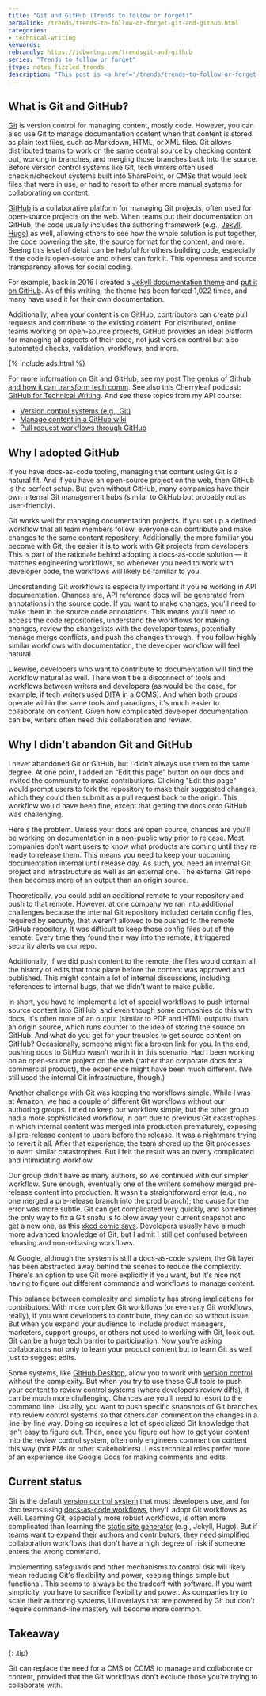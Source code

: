 ```yaml
---
title: "Git and GitHub (Trends to follow or forget)"
permalink: /trends/trends-to-follow-or-forget-git-and-github.html
categories:
- technical-writing
keywords:
rebrandly: https://idbwrtng.com/trendsgit-and-github
series: "Trends to follow or forget"
jtype: notes_fizzled_trends
description: "This post is <a href='/trends/trends-to-follow-or-forget-intro.html'>part of a series</a> that explores tech comm trends that I've either followed or forgotten, and why. The overall goal is to better understand the reasons that drive trend adoption or abandonment in my personal career. This post focuses on Git and GitHub."
---
```


## What is Git and GitHub?

[Git](https://git-scm.com/) is version control for managing content, mostly code. However, you can also use Git to manage documentation content when that content is stored as plain text files, such as Markdown, HTML, or XML files. Git allows distributed teams to work on the same central source by checking content out, working in branches, and merging those branches back into the source. Before version control systems like Git, tech writers often used checkin/checkout systems built into SharePoint, or CMSs that would lock files that were in use, or had to resort to other more manual systems for collaborating on content.

[GitHub](https://github.com) is a collaborative platform for managing Git projects, often used for open-source projects on the web. When teams put their documentation on GitHub, the code usually includes the authoring framework (e.g., [Jekyll](https://jekyllrb.com), [Hugo](https://gohugo.io/)) as well, allowing others to see how the whole solution is put together, the code powering the site, the source format for the content, and more. Seeing this level of detail can be helpful for others building code, especially if the code is open-source and others can fork it. This openness and source transparency allows for social coding.

For example, back in 2016 I created a [Jekyll documentation theme](https://idratherbewriting.com/documentation-theme-jekyll/) and [put it on GitHub](https://github.com/tomjoht/documentation-theme-jekyll). As of this writing, the theme has been forked 1,022 times, and many have used it for their own documentation.

Additionally, when your content is on GitHub, contributors can create pull requests and contribute to the existing content. For distributed, online teams working on open-source projects, GitHub provides an ideal platform for managing all aspects of their code, not just version control but also automated checks, validation, workflows, and more.

{% include ads.html %}

For more information on Git and GitHub, see my post [The genius of Github and how it can transform tech comm](/2015/02/18/the-genius-of-github/). See also this Cherryleaf podcast: [GitHub for Technical Writing](https://cherryleaf.podbean.com/e/122-github-for-technical-writing/). And see these topics from my API course:

* [Version control systems (e.g., Git)](/learnapidoc/pubapis_version_control.html)
* [Manage content in a GitHub wiki](/learnapidoc/pubapis_github_wikis.html)
* [Pull request workflows through GitHub](/learnapidoc/pubapis_github_pull_requests.html)

## Why I adopted GitHub

If you have docs-as-code tooling, managing that content using Git is a natural fit. And if you have an open-source project on the web, then GitHub is the perfect setup. But even without GitHub, many companies have their own internal Git management hubs (similar to GitHub but probably not as user-friendly).

Git works well for managing documentation projects. If you set up a defined workflow that all team members follow, everyone can contribute and make changes to the same content repository. Additionally, the more familiar you become with Git, the easier it is to work with Git projects from developers. This is part of the rationale behind adopting a docs-as-code solution &mdash; it matches engineering workflows, so whenever you need to work with developer code, the workflows will likely be familiar to you.

Understanding Git workflows is especially important if you're working in API documentation. Chances are, API reference docs will be generated from annotations in the source code. If you want to make changes, you'll need to make them in the source code annotations. This means you'll need to access the code repositories, understand the workflows for making changes, review the changelists with the developer teams, potentially manage merge conflicts, and push the changes through. If you follow highly similar workflows with documentation, the developer workflow will feel natural.

Likewise, developers who want to contribute to documentation will find the workflow natural as well. There won't be a disconnect of tools and workflows between writers and developers (as would be the case, for example, if tech writers used [DITA](/trends/trends-to-follow-or-forget-dita.html) in a CCMS). And when both groups operate within the same tools and paradigms, it's much easier to collaborate on content. Given how complicated developer documentation can be, writers often need this collaboration and review.

## Why I didn't abandon Git and GitHub

I never abandoned Git or GitHub, but I didn't always use them to the same degree. At one point, I added an “Edit this page” button on our docs and invited the community to make contributions. Clicking "Edit this page" would prompt users to fork the repository to make their suggested changes, which they could then submit as a pull request back to the origin. This workflow would have been fine, except that getting the docs onto GitHub was challenging.

Here's the problem. Unless your docs are open source, chances are you'll be working on documentation in a non-public way prior to release. Most companies don't want users to know what products are coming until they're ready to release them. This means you need to keep your upcoming documentation internal until release day. As such, you need an internal Git project and infrastructure as well as an external one. The external Git repo then becomes more of an output than an origin source.

Theoretically, you could add an additional remote to your repository and push to that remote. However, at one company we ran into additional challenges because the internal Git repository included certain config files, required by security, that weren't allowed to be pushed to the remote GitHub repository. It was difficult to keep those config files out of the remote. Every time they found their way into the remote, it triggered security alerts on our repo.

Additionally, if we did push content to the remote, the files would contain all the history of edits that took place before the content was approved and published. This might contain a lot of internal discussions, including references to internal bugs, that we didn't want to make public.

In short, you have to implement a lot of special workflows to push internal source content into GitHub, and even though some companies do this with docs, it's often more of an output (similar to PDF and HTML outputs) than an origin source, which runs counter to the idea of storing the source on GitHub. And what do you get for your troubles to get source content on GitHub? Occasionally, someone might fix a broken link for you. In the end, pushing docs to GitHub wasn't worth it in this scenario. Had I been working on an open-source project on the web (rather than corporate docs for a commercial product), the experience might have been much different. (We still used the internal Git infrastructure, though.)

Another challenge with Git was keeping the workflows simple. While I was at Amazon, we had a couple of different Git workflows without our authoring groups. I tried to keep our workflow simple, but the other group had a more sophisticated workflow, in part due to previous Git catastrophes in which internal content was merged into production prematurely, exposing all pre-release content to users before the release. It was a nightmare trying to revert it all. After that experience, the team shored up the Git processes to avert similar catastrophes. But I felt the result was an overly complicated and intimidating workflow.

Our group didn't have as many authors, so we continued with our simpler workflow. Sure enough, eventually one of the writers somehow merged pre-release content into production. It wasn't a straightforward error (e.g., no one merged a pre-release branch into the prod branch); the cause for the error was more subtle. Git can get complicated very quickly, and sometimes the only way to fix a Git snafu is to blow away your current snapshot and get a new one, as this [xkcd comic says](https://xkcd.com/1597/). Developers usually have a much more advanced knowledge of Git, but I admit I still get confused between rebasing and non-rebasing workflows.

At Google, although the system is still a docs-as-code system, the Git layer has been abstracted away behind the scenes to reduce the complexity. There's an option to use Git more explicitly if you want, but it's nice not having to figure out different commands and workflows to manage content.

This balance between complexity and simplicity has strong implications for contributors. With more complex Git workflows (or even any Git workflows, really), if you want developers to contribute, they can do so without issue. But when you expand your audience to include product managers, marketers, support groups, or others not used to working with Git, look out. Git can be a huge tech barrier to participation. Now you're asking collaborators not only to learn your product content but to learn Git as well just to suggest edits.

Some systems, like [GitHub Desktop](/learnapidoc/pubapis_github_desktop_client.html), allow you to work with [version control](/learnapidoc/pubapis_version_control.html) without the complexity. But when you try to use these GUI tools to push your content to review control systems (where developers review diffs), it can be much more challenging. Chances are you'll need to resort to the command line. Usually, you want to push specific snapshots of Git branches into review control systems so that others can comment on the changes in a line-by-line way. Doing so requires a lot of specialized Git knowledge that isn't easy to figure out. Then, once you figure out how to get your content into the review control system, often only engineers comment on content this way (not PMs or other stakeholders). Less technical roles prefer more of an experience like Google Docs for making comments and edits.

## Current status

Git is the default [version control system](/learnapidoc/pubapis_version_control.html) that most developers use, and for doc teams using [docs-as-code workflows](/learnapidoc/pubapis_docs_as_code.html), they'll adopt Git workflows as well. Learning Git, especially more robust workflows, is often more complicated than learning the [static site generator](/learnapidoc/pubapis_static_site_generators.html) (e.g., Jekyll, Hugo). But if teams want to expand their authors and contributors, they need simplified collaboration workflows that don't have a high degree of risk if someone enters the wrong command.

Implementing safeguards and other mechanisms to control risk will likely mean reducing Git's flexibility and power, keeping things simple but functional. This seems to always be the tradeoff with software. If you want simplicity, you have to sacrifice flexibility and power. As companies try to scale their authoring systems, UI overlays that are powered by Git but don't require command-line mastery will become more common.

## Takeaway

{: .tip}

Git can replace the need for a CMS or CCMS to manage and collaborate on content, provided that the Git workflows don't exclude those you're trying to collaborate with.
